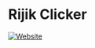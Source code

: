 # Rijik Clicker

[![Website](https://img.shields.io/website?url=https%3A%2F%2Frijik-clicker.vercel.app)](https://rijik-clicker.vercel.app)
